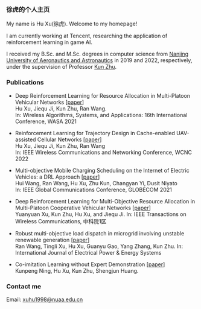 ### 徐虎的个人主页

My name is Hu Xu(徐虎). Welcome to my homepage!

I am currently working at Tencent, researching the application of reinforcement learning in game AI.

I received my B.Sc. and M.Sc. degrees in computer science from [Nanjing University of Aeronautics and Astronautics](https://www.nuaa.edu.cn/) in 2019 and 2022, respectively, under the supervision of Professor [Kun Zhu](http://inet-nuaa.cn/kunzhu/).

### Publications
* Deep Reinforcement Learning for Resource Allocation in Multi-Platoon Vehicular Networks [[paper](https://link.springer.com/chapter/10.1007%2F978-3-030-86130-8_32)]<br>
Hu Xu, Jiequ Ji, Kun Zhu, Ran Wang.<br>
In: Wireless Algorithms, Systems, and Applications: 16th International Conference, WASA 2021

* Reinforcement Learning for Trajectory Design in Cache-enabled UAV-assisted Cellular Networks [[paper](https://ieeexplore.ieee.org/abstract/document/9771712)]<br>
Hu Xu, Jiequ Ji, Kun Zhu, Ran Wang<br>
In: IEEE Wireless Communications and Networking Conference, WCNC 2022<br>

* Multi-objective Mobile Charging Scheduling on the Internet of Electric Vehicles: a DRL Approach [[paper](https://ieeexplore.ieee.org/document/9685354)]<br>
Hui Wang, Ran Wang, Hu Xu, Zhu Kun, Changyan Yi, Dusit Niyato<br>
In: IEEE Global Communications Conference, GLOBECOM 2021

* Deep Reinforcement Learning for Multi-Objective Resource Allocation in Multi-Platoon Cooperative Vehicular Networks [[paper]()]<br>
Yuanyuan Xu, Kun Zhu, Hu Xu, and Jiequ Ji.
In: IEEE Transactions on Wireless Communications, 中科院1区

* Robust multi-objective load dispatch in microgrid involving unstable renewable generation [[paper](https://www.sciencedirect.com/science/article/abs/pii/S0142061523000480)]<br>
Ran Wang, Tingli Xu, Hu Xu, Guanyu Gao, Yang Zhang, Kun Zhu.
In: International Journal of Electrical Power & Energy Systems

* Co-imitation Learning without Expert Demonstration [[paper](https://arxiv.org/abs/2103.14823v1)]<br>
Kunpeng Ning, Hu Xu, Kun Zhu, Shengjun Huang.
### Contact me

Email: xuhu1998@nuaa.edu.cn
